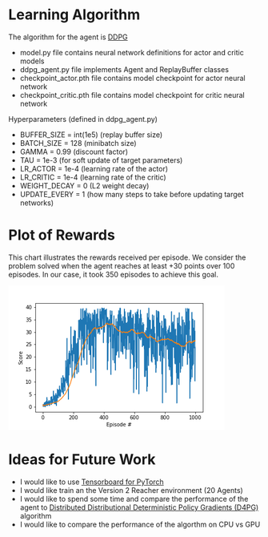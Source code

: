 # Learning Algorithm

The algorithm for the agent is [DDPG](https://arxiv.org/pdf/1509.02971.pdf)

* model.py file contains neural network definitions for actor and critic models
* ddpg_agent.py file implements Agent and ReplayBuffer classes
* checkpoint_actor.pth file contains model checkpoint for actor neural network
* checkpoint_critic.pth file contains model checkpoint for critic neural network

Hyperparameters (defined in ddpg_agent.py)

* BUFFER_SIZE = int(1e5)  (replay buffer size)
* BATCH_SIZE = 128        (minibatch size)
* GAMMA = 0.99            (discount factor)
* TAU = 1e-3              (for soft update of target parameters)
* LR_ACTOR = 1e-4         (learning rate of the actor)
* LR_CRITIC = 1e-4        (learning rate of the critic)
* WEIGHT_DECAY = 0        (L2 weight decay)
* UPDATE_EVERY = 1        (how many steps to take before updating target networks)


# Plot of Rewards

This chart illustrates the rewards received per episode. We consider the problem solved when the agent reaches at least +30 points over 100 episodes. In our case, it took 350 episodes to achieve this goal.

![Rewards per episode](rewards_per_episode.png)

# Ideas for Future Work

* I would like to use [Tensorboard for PyTorch](https://github.com/lanpa/tensorboardX)
* I would like train an the Version 2 Reacher environment (20 Agents)
* I would like to spend some time and compare the performance of the agent to [Distributed Distributional Deterministic Policy Gradients (D4PG)](https://openreview.net/forum?id=SyZipzbCb) algorithm
* I would like to compare the performance of the algorthm on CPU vs GPU
